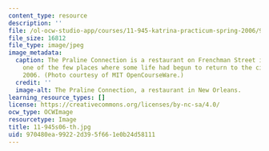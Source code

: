 ```yaml
---
content_type: resource
description: ''
file: /ol-ocw-studio-app/courses/11-945-katrina-practicum-spring-2006/970480ea99222d395f661e0b24d58111_11-945s06-th.jpg
file_size: 16812
file_type: image/jpeg
image_metadata:
  caption: The Praline Connection is a restaurant on Frenchman Street in New Orleans,
    one of the few places where some life had begun to return to the city in March,
    2006. (Photo courtesy of MIT OpenCourseWare.)
  credit: ''
  image-alt: The Praline Connection, a restaurant in New Orleans.
learning_resource_types: []
license: https://creativecommons.org/licenses/by-nc-sa/4.0/
ocw_type: OCWImage
resourcetype: Image
title: 11-945s06-th.jpg
uid: 970480ea-9922-2d39-5f66-1e0b24d58111
---
```

